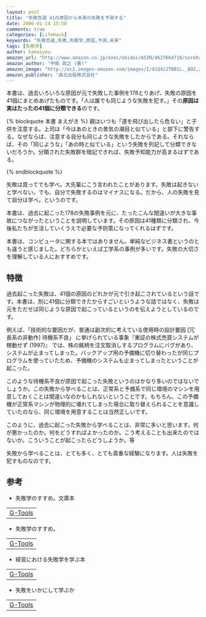 ```yaml
---
layout: post
title: "失敗百選 41の原因から未来の失敗を予測する"
date: 2006-01-14 15:50
comments: true
categories: [LifeHack]
keywords: "失敗百選,失敗,失敗学,原因,予測,未来"
tags: [失敗学]
author: hamasyou
amazon_url: "http://www.amazon.co.jp/exec/obidos/ASIN/4627664710/sorehabooks-22/249-3277344-6893969?%5Fencoding=UTF8&camp=247&link%5Fcode=xm2"
amazon_author: "中尾 政之 (著)"
amazon_image: "http://ec2.images-amazon.com/images/I/41Q4JJT8B1L._BO2,204,203,200_PIsitb-sticker-arrow-click,-76_AA300_SH20_OU09_.jpg"
amazon_publisher: "森北出版株式会社"
---
```


本書は、過去いろいろな原因が元で失敗した事例を178とりあげ、失敗の原因を41個にまとめあげたものです。「人は誰でも同じような失敗を犯す。」その<strong>原因は実はたったの41個に分類できる</strong>のです。

{% blockquote 本書 まえがき %}
親はいつも「道を飛び出したら危ない」と子供を注意する。上司は「今はあのときの景気の潮目と似ている」と部下に警告する。なぜならば、注意する自分も同じような失敗をしたからである。それならば、その「同じような」「あの時と似ている」という失敗を列記して分類できないだろうか。分類された失敗群を暗記できれば、失敗予知能力が高まるはずである。


{% endblockquote %}

失敗は買ってでも学べ。大先輩にこう言われたことがあります。失敗は起きないと学べない。でも、自分で失敗するのはマイナスになる。だから、人の失敗を見て自分は学べ。というのです。

本書は、過去に起こった178の失敗事例を元に、たったこんな間違いが大きな事故につながったということを説明しています。その原因は41種類に分類され、今後私たちが生活していくうえで必要な予防策になってくれるはずです。

本書は、コンピュータに関する本ではありません。単純なビジネス書というのとも違うと感じました。どちらかといえば工学系の事例が多いです。失敗の大切さを理解している人におすすめです。


<!-- more -->

<h2>特徴</h2>

過去起こった失敗は、41個の原因のどれかが元で引き起こされているという話です。本書は、別に41個に分類できたからすごいというような話ではなく、失敗は元をただせば同じような原因で起こっているというのを伝えようとしているのです。

例えば、「技術的な要因だが、普通は副次的に考えている使用時の設計要因  [冗長系の非動作] 待機系不良」 に挙げられている事象『東証の株式売買システムが稼動せず (1997)』 では、株の銘柄を注文取消しするプログラムにバグがあり、システムが止まってしまった。バックアップ用の予備機に切り替わったが同じプログラムを使っていたため、予備機のシステムも止まってしまったということが起こった。

このような待機系不良が原因で起こった失敗というのはかなり多いのではないでしょうか。この失敗から学べることは、正常系と予備系で同じ環境のマシンを用意しておくことは間違いなのかもしれないということです。もちろん、この予備機が正常系マシンが物理的に壊れてしまった場合に取り替えられることを意識していたのなら、同じ環境を用意することは当然正しいです。

このように、過去に起こった失敗から学べることは、非常に多いと思います。何が悪かったのか。何をどうすればよかったのか。こう考えることも出来たのではないか。こういうことが起こったらどうしようか。等

失敗から学べることは、とても多く、とても貴重な経験になります。人は失敗を犯すものなのです。

<h2>参考</h2>

+ 失敗学のすすめ。文庫本
<div class="rakuten"><table width="400" border="0" cellpadding="5"><tr><td colspan="2" ><a href="http://www.amazon.co.jp/exec/obidos/ASIN/4062747596/sorehabooks-22/ref=nosim/" rel="external nofollow">G-Tools</a></font></td></tr></table></div>

+ 失敗学のすすめ。
<div class="rakuten"><table width="400"  border="0" cellpadding="5"><tr><td colspan="2" ><a href="http://www.amazon.co.jp/exec/obidos/ASIN/406210346X/sorehabooks-22/ref=nosim/" rel="external nofollow">G-Tools</a></font></td></tr></table></div>

+ 経営における失敗学を学ぶ本
<div class="rakuten"><table  width="400" border="0" cellpadding="5"><tr><td colspan="2" ><a href="http://www.amazon.co.jp/exec/obidos/ASIN/4534033907/sorehabooks-22/ref=nosim/" rel="external nofollow">G-Tools</a></font></td></tr></table></div>

+ 失敗をいかにして学ぶか
<div class="rakuten"><table width="400"  border="0" cellpadding="5"><tr><td colspan="2" ><a href="http://www.amazon.co.jp/exec/obidos/ASIN/4163585303/sorehabooks-22/ref=nosim/" rel="external nofollow">G-Tools</a></font></td></tr></table></div>




